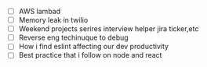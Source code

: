 
- [ ] AWS lambad
- [ ] Memory leak in twilio
- [ ] Weekend projects serires interview helper jira ticker,etc
- [ ] Reverse eng techinuque to debug
- [ ] How i find eslint affecting our dev productivity
- [ ] Best practice that i follow on node and react
